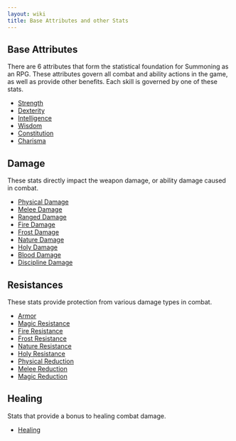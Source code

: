 ```yaml
---
layout: wiki
title: Base Attributes and other Stats
---
```


## Base Attributes

There are 6 attributes that form the statistical foundation for Summoning as an RPG. These attributes
 govern all combat and ability actions in the game, as well as provide other benefits. Each skill 
 is governed by one of these stats.

- [Strength](/wiki/strength)
- [Dexterity](/wiki/dexterity)
- [Intelligence](/wiki/intelligence)
- [Wisdom](/wiki/wisdom)
- [Constitution](/wiki/constitution)
- [Charisma](/wiki/charisma)
 
## Damage

These stats directly impact the weapon damage, or ability damage caused in combat.

- [Physical Damage](/wiki/physical-dmg)
- [Melee Damage](/wiki/melee-dmg)
- [Ranged Damage](/wiki/ranged-dmg)
- [Fire Damage](/wiki/fire-dmg)
- [Frost Damage](/wiki/frost-dmg)
- [Nature Damage](/wiki/nature-dmg)
- [Holy Damage](/wiki/holy-dmg)
- [Blood Damage](/wiki/blood-dmg)
- [Discipline Damage](/wiki/discipline-dmg)

## Resistances

These stats provide protection from various damage types in combat.

- [Armor](/wiki/armor)
- [Magic Resistance](/wiki/magic-resistance)
- [Fire Resistance](/wiki/fire-resistance)
- [Frost Resistance](/wiki/frost-resistance)
- [Nature Resistance](/wiki/nature-resistance)
- [Holy Resistance](/wiki/holy-resistance)
- [Physical Reduction](/wiki/physical-reduction)
- [Melee Reduction](/wiki/melee-reduction)
- [Magic Reduction](/wiki/magic-reduction)

## Healing

Stats that provide a bonus to healing combat damage.

- [Healing](/wiki/healing)
